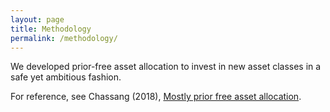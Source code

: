 ```yaml
---
layout: page
title: Methodology
permalink: /methodology/
---
```

We developed prior-free asset allocation to invest in new asset classes in a
 safe yet ambitious fashion.
 
For reference, see Chassang (2018), [Mostly prior free asset allocation](https://www.risk.net/journal-of-risk/5416616/mostly-prior-free-asset-allocation).


